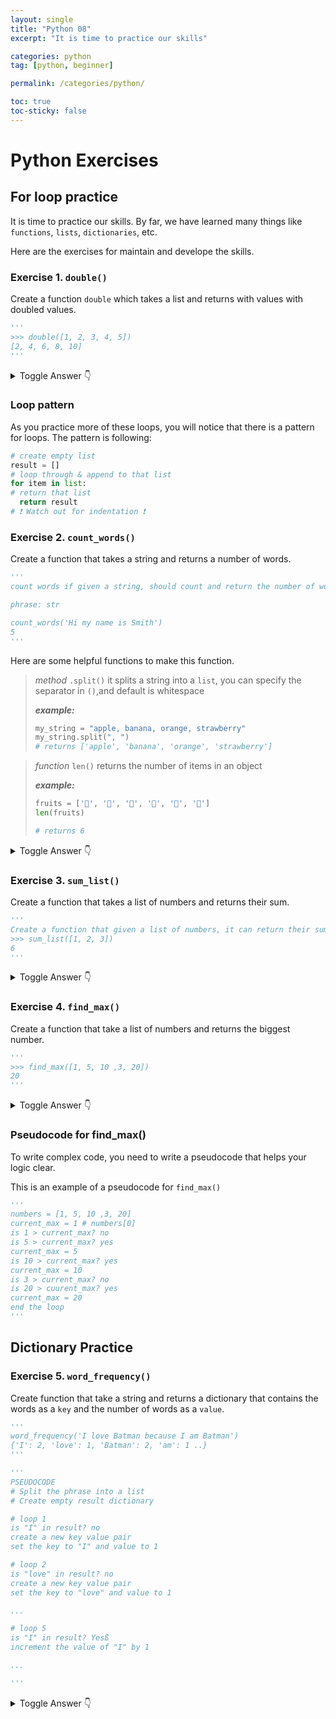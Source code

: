 ```yaml
---
layout: single
title: "Python 08"
excerpt: "It is time to practice our skills"

categories: python
tag: [python, beginner]

permalink: /categories/python/

toc: true
toc-sticky: false
---
```


# Python Exercises

## For loop practice

It is time to practice our skills. By far, we have learned many things like `functions`, `lists`, `dictionaries`, etc.

Here are the exercises for maintain and develope the skills.

### Exercise 1. `double()`

Create a function `double` which takes a list and returns with values with doubled values.

```python
'''
>>> double([1, 2, 3, 4, 5])
[2, 4, 6, 8, 10]
'''
```

<details>
  <summary>Toggle Answer 👇</summary>
  <div markdown="1">

```python
def double(numbers: list) -> list:
  result = []
  for number in numbers:
    result.append(number * 2)

  return result

print(double([1, 2, 3, 4, 5]))
```

  </div>
</details>

### Loop pattern

As you practice more of these loops, you will notice that there is a pattern for loops. The pattern is following:

```python
# create empty list
result = []
# loop through & append to that list
for item in list:
# return that list
  return result
# ❗ Watch out for indentation ❗
```

### Exercise 2. `count_words()`

Create a function that takes a string and returns a number of words.

```python
'''
count words if given a string, should count and return the number of words

phrase: str

count_words('Hi my name is Smith')
5
'''
```

Here are some helpful functions to make this function.

> _method_ `.split()`
> it splits a string into a `list`, you can specify the separator in `()`,and default is whitespace
>
> _**example:**_
>
> ```python
> my_string = "apple, banana, orange, strawberry"
> my_string.split(", ")
> # returns ['apple', 'banana', 'orange', 'strawberry']
> ```

> _function_ `len()`
> returns the number of items in an object
>
> _**example:**_
>
> ```python
> fruits = ['🍎', '🍐', '🍊', '🍌', '🍓', '🍪']
> len(fruits)
>
> # returns 6
> ```

<details>
  <summary>Toggle Answer 👇</summary>
  <div markdown="1">

```python
def count_words(phrase: str) -> int:
  words = phrase.split()
  return len(words)
  # or return len(phrase.split())

print(count_words('Hi my name is Smith'))
```

  </div>
</details>

### Exercise 3. `sum_list()`

Create a function that takes a list of numbers and returns their sum.

```python
'''
Create a function that given a list of numbers, it can return their sum
>>> sum_list([1, 2, 3])
6
'''
```

<details>
  <summary>Toggle Answer 👇</summary>
  <div markdown="1">

```python
def sum_list(numbers: list) -> int:
  count = 0
  for number in numbers:
    count += number

  return count

print(sum_list([1, 2, 3]))
```

  </div>
</details>

### Exercise 4. `find_max()`

Create a function that take a list of numbers and returns the biggest number.

```python
'''
>>> find_max([1, 5, 10 ,3, 20])
20
'''
```

<details>
  <summary>Toggle Answer 👇</summary>
  <div markdown="1">

```python
def find_max(numbers: list) -> int:
  current_max = numbers[0]
  for number in numbers:
    if current_max < number:
      current_max = number
  return current_max

print(find_max([1, 5, 10 ,3, 20]))
```

  </div>
</details>

### Pseudocode for find_max()

To write complex code, you need to write a pseudocode that helps your logic clear.

This is an example of a pseudocode for `find_max()`

```python
'''
numbers = [1, 5, 10 ,3, 20]
current_max = 1 # numbers[0]
is 1 > current_max? no
is 5 > current_max? yes
current_max = 5
is 10 > current_max? yes
current_max = 10
is 3 > current_max? no
is 20 > cuurent_max? yes
current_max = 20
end the loop
'''
```

## Dictionary Practice

### Exercise 5. `word_frequency()`

Create function that take a string and returns a dictionary that contains the words as a `key` and the number of words as a `value`.

```python
'''
word_frequency('I love Batman because I am Batman')
{'I': 2, 'love': 1, 'Batman': 2, 'am': 1 ..}
'''

'''
PSEUDOCODE
# Split the phrase into a list
# Create empty result dictionary

# loop 1
is "I" in result? no
create a new key value pair
set the key to "I" and value to 1

# loop 2
is "love" in result? no
create a new key value pair
set the key to "love" and value to 1

...

# loop 5
is "I" in result? Yesß
increment the value of "I" by 1

...

'''
```

<details>
  <summary>Toggle Answer 👇</summary>
  <div markdown="1">

```python
def word_frequency(phrase: str) -> dict:
  result = {}
  words = phrase.split()
  for word in words:
    if word not in result:
      result[word] = 1
    else:
      result[word] += 1

  return result

print(word_frequency('I love Batman because I am Batman'))
```

  </div>
</details>
